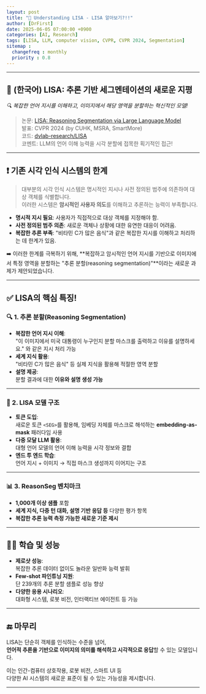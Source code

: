 ```yaml
---
layout: post
title: "🧠 Understanding LISA - LISA 알아보기?!!"
author: [DrFirst]
date: 2025-06-05 07:00:00 +0900
categories: [AI, Research]
tags: [LISA, LLM, computer vision, CVPR, CVPR 2024, Segmentation]
sitemap :
  changefreq : monthly
  priority : 0.8
---
```


---

## 🧠 (한국어) LISA: 추론 기반 세그멘테이션의 새로운 지평  
_🔍 복잡한 언어 지시를 이해하고, 이미지에서 해당 영역을 분할하는 혁신적인 모델!_

> 논문: [LISA: Reasoning Segmentation via Large Language Model](https://arxiv.org/abs/2308.00692)  
> 발표: CVPR 2024 (by CUHK, MSRA, SmartMore)  
> 코드: [dvlab-research/LISA](https://github.com/dvlab-research/LISA)  
> 코멘트: LLM의 언어 이해 능력을 시각 분할에 접목한 획기적인 접근!

---

## ❗ 기존 시각 인식 시스템의 한계

> 대부분의 시각 인식 시스템은 명시적인 지시나 사전 정의된 범주에 의존하여 대상 객체를 식별합니다.  
> 이러한 시스템은 **암시적인 사용자 의도**를 이해하고 추론하는 능력이 부족합니다.

- **명시적 지시 필요**: 사용자가 직접적으로 대상 객체를 지정해야 함.  
- **사전 정의된 범주 의존**: 새로운 객체나 상황에 대한 유연한 대응이 어려움.  
- **복잡한 추론 부족**: "비타민 C가 많은 음식"과 같은 복잡한 지시를 이해하고 처리하는 데 한계가 있음.

➡️ 이러한 한계를 극복하기 위해, **복잡하고 암시적인 언어 지시를 기반으로 이미지에서 특정 영역을 분할하는 "추론 분할(reasoning segmentation)"**이라는 새로운 과제가 제안되었습니다.

---

## ✅ LISA의 핵심 특징!

### 🔍 1. 추론 분할(Reasoning Segmentation)

- **복잡한 언어 지시 이해**:  
  "이 이미지에서 미국 대통령이 누구인지 분할 마스크를 출력하고 이유를 설명하세요." 와 같은 지시 처리 가능  
- **세계 지식 활용**:  
  "비타민 C가 많은 음식" 등 실제 지식을 활용해 적절한 영역 분할  
- **설명 제공**:  
  분할 결과에 대한 **이유와 설명 생성 가능**

---

### 🧠 2. LISA 모델 구조

- **<SEG> 토큰 도입**:  
  새로운 토큰 `<SEG>`를 활용해, 임베딩 자체를 마스크로 해석하는 **embedding-as-mask** 패러다임 사용  
- **다중 모달 LLM 활용**:  
  대형 언어 모델의 언어 이해 능력을 시각 정보와 결합  
- **엔드 투 엔드 학습**:  
  언어 지시 + 이미지 → 직접 마스크 생성까지 이어지는 구조

---

### 📊 3. ReasonSeg 벤치마크

- **1,000개 이상 샘플** 포함  
- **세계 지식, 다중 턴 대화, 설명 기반 응답 등** 다양한 평가 항목  
- **복잡한 추론 능력 측정 가능한 새로운 기준 제시**

---

## 🏋️‍♂️ 학습 및 성능

- **제로샷 성능**:  
  복잡한 추론 데이터 없이도 놀라운 일반화 능력 발휘  
- **Few-shot 파인튜닝 지원**:  
  단 239개의 추론 분할 샘플로 성능 향상  
- **다양한 응용 시나리오**:  
  대화형 시스템, 로봇 비전, 인터랙티브 에이전트 등 가능

---

## 🔚 마무리

LISA는 단순히 객체를 인식하는 수준을 넘어,  
**언어적 추론을 기반으로 이미지의 의미를 해석하고 시각적으로 응답**할 수 있는 모델입니다.  

이는 인간-컴퓨터 상호작용, 로봇 비전, 스마트 UI 등  
다양한 AI 시스템의 새로운 표준이 될 수 있는 가능성을 제시합니다.

---
